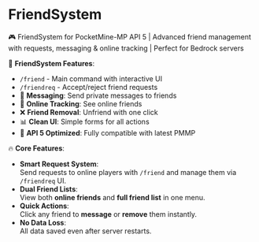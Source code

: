 # FriendSystem
🎮 FriendSystem for PocketMine-MP API 5 | Advanced friend management with requests, messaging &amp; online tracking | Perfect for Bedrock servers

🌟 **FriendSystem Features**:
- `/friend` - Main command with interactive UI
- `/friendreq` - Accept/reject friend requests
- 📨 **Messaging**: Send private messages to friends
- 👥 **Online Tracking**: See online friends
- ❌ **Friend Removal**: Unfriend with one click
- 📊 **Clean UI**: Simple forms for all actions
- 🔄 **API 5 Optimized**: Fully compatible with latest PMMP

🔥 **Core Features**:
- **Smart Request System**:  
  Send requests to online players with `/friend` and manage them via `/friendreq` UI.
- **Dual Friend Lists**:  
  View both **online friends** and **full friend list** in one menu.
- **Quick Actions**:  
  Click any friend to **message** or **remove** them instantly.
- **No Data Loss**:  
  All data saved even after server restarts.

  
